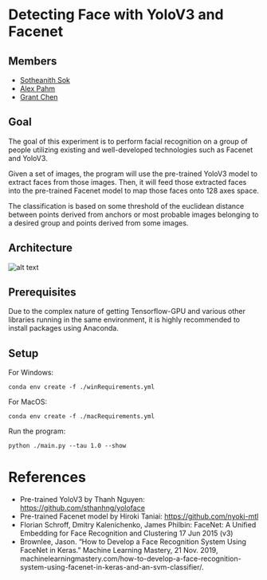 # Detecting Face with YoloV3 and Facenet

## Members
- [Sotheanith Sok](https://github.com/sotheanith "Sotheanith Sok")
- [Alex Pahm](https://github.com/alexpham095 "Alex Pahm")
- [Grant Chen](https://github.com/reizero01 "Grant Chen")

## Goal
The goal of this experiment is to perform facial recognition on a group of people utilizing existing and well-developed technologies such as Facenet and YoloV3.

Given a set of images, the program will use the pre-trained YoloV3 model to extract faces from those images. Then, it will feed those extracted faces into the pre-trained Facenet model to map those faces onto 128 axes space.

The classification is based on some threshold of the euclidean distance between points derived from anchors or most probable images belonging to a desired group and points derived from some images.

## Architecture
![alt text](https://drive.google.com/uc?export=view&id=1DiDWO93Tgk1UjZXoTn40tt_PMRakdlex)

## Prerequisites
Due to the complex nature of getting Tensorflow-GPU and various other libraries running in the same environment, it is highly recommended to install packages using Anaconda. 

## Setup
For Windows:

    conda env create -f ./winRequirements.yml


For MacOS:

    conda env create -f ./macRequirements.yml

Run the program:

    python ./main.py --tau 1.0 --show

# References
- Pre-trained YoloV3 by Thanh Nguyen: https://github.com/sthanhng/yoloface
- Pre-trained Facenet model by Hiroki Taniai: https://github.com/nyoki-mtl
- Florian Schroff, Dmitry Kalenichenko, James Philbin: FaceNet: A Unified Embedding for Face Recognition and Clustering 17 Jun 2015 (v3)
- Brownlee, Jason. “How to Develop a Face Recognition System Using FaceNet in Keras.” Machine Learning Mastery, 21 Nov. 2019, machinelearningmastery.com/how-to-develop-a-face-recognition-system-using-facenet-in-keras-and-an-svm-classifier/.


